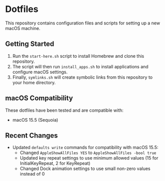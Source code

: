 # Dotfiles

This repository contains configuration files and scripts for setting up a new macOS machine.

## Getting Started

1. Run the `start-here.sh` script to install Homebrew and clone this repository.
2. The script will then run `install_apps.sh` to install applications and configure macOS settings.
3. Finally, `symlinks.sh` will create symbolic links from this repository to your home directory.

## macOS Compatibility

These dotfiles have been tested and are compatible with:
- macOS 15.5 (Sequoia)

## Recent Changes

- Updated `defaults write` commands for compatibility with macOS 15.5:
  - Changed `AppleShowAllFiles YES` to `AppleShowAllFiles -bool true`
  - Updated key repeat settings to use minimum allowed values (15 for InitialKeyRepeat, 2 for KeyRepeat)
  - Changed Dock animation settings to use small non-zero values instead of 0

